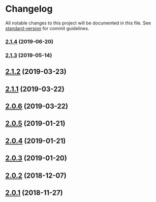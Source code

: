 # Changelog

All notable changes to this project will be documented in this file. See [standard-version](https://github.com/conventional-changelog/standard-version) for commit guidelines.

### [2.1.4](https://github.com/trungnghia112/angular-cli-seed/compare/v2.1.3...v2.1.4) (2019-06-20)



### [2.1.3](https://github.com/trungnghia112/angular-cli-seed/compare/v2.1.2...v2.1.3) (2019-05-14)



<a name="2.1.2"></a>
## [2.1.2](https://github.com/trungnghia112/angular-cli-seed/compare/v2.1.1...v2.1.2) (2019-03-23)



<a name="2.1.1"></a>
## [2.1.1](https://github.com/trungnghia112/angular-cli-seed/compare/v2.0.6...v2.1.1) (2019-03-22)



<a name="2.0.6"></a>
## [2.0.6](https://github.com/trungnghia112/angular-cli-seed/compare/v2.0.5...v2.0.6) (2019-03-22)



<a name="2.0.5"></a>
## [2.0.5](https://github.com/trungnghia112/angular-cli-seed/compare/v2.0.4...v2.0.5) (2019-01-21)



<a name="2.0.4"></a>
## [2.0.4](https://github.com/trungnghia112/angular-cli-seed/compare/v2.0.3...v2.0.4) (2019-01-21)



<a name="2.0.3"></a>
## [2.0.3](https://github.com/trungnghia112/angular-cli-seed/compare/v2.0.2...v2.0.3) (2019-01-20)



<a name="2.0.2"></a>
## [2.0.2](https://github.com/trungnghia112/angular-cli-seed/compare/v2.0.1...v2.0.2) (2018-12-07)



<a name="2.0.1"></a>
## [2.0.1](https://github.com/trungnghia112/angular-cli-seed/compare/v1.3.4...v2.0.1) (2018-11-27)
